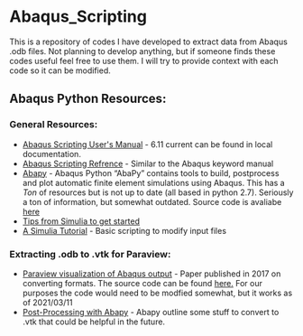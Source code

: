 # Abaqus_Scripting
This is a repository of codes I have developed to extract data from Abaqus .odb files. Not planning to develop anything, but if someone finds these codes useful feel free to use them. I will try to provide context with each code so it can be modified.

## Abaqus Python Resources:

### General Resources: 
* [Abaqus Scripting User's Manual](http://130.149.89.49:2080/v6.11/pdf_books/SCRIPT_USER.pdf) - 6.11 current can be found in local documentation. 
* [Abaqus Scripting Refrence](http://130.149.89.49:2080/v6.13/books/ker/default.htm) - Similar to the Abaqus keyword  manual
* [Abapy](https://abapy.readthedocs.io/en/latest/) - Abaqus Python “AbaPy” contains tools to build, postprocess and plot automatic finite element simulations using Abaqus. This has a *Ton* of resources but is not up to date (all based in python 2.7). Seriously a ton of information, but somewhat outdated. Source code is avaliabe [here](https://github.com/lcharleux/abapy)
* [Tips from Simulia to get started](https://info.simuleon.com/blog/7-tips-when-you-are-getting-started-with-abaqus-python-scripting)
* [A Simulia Tutorial](https://info.simuleon.com/abaqus-tutorial-setting-up-a-python-script) - Basic scripting to modify input files 

### Extracting .odb to .vtk for Paraview:
* [Paraview visualization of Abaqus output](https://www.sciencedirect.com/science/article/pii/S0098300416306926) - Paper published in 2017 on converting formats. The source code can be found [here.](.https://github.com/Liujie-SYSU/odb2vtk) For our purposes the code would need to be modfied somewhat, but it works as of 2021/03/11
* [Post-Processing with Abapy](https://abapy.readthedocs.io/en/latest/postproc.html) - Abapy outline some stuff to convert to .vtk that could be helpful in the future.

